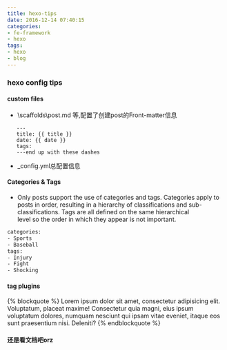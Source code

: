 ```yaml
---
title: hexo-tips
date: 2016-12-14 07:40:15
categories:
- fe-framework
- hexo
tags:
- hexo
- blog
---
```


### hexo config tips

#### custom files 
- \scaffolds\post.md 等,配置了创建post的Front-matter信息 
 ```
    ---
    title: {{ title }}
    date: {{ date }}
    tags:
    ---end up with these dashes
 ```
- _config.yml总配置信息
<!--more-->

#### Categories & Tags
 - Only posts support the use of categories and tags. Categories apply to posts in order,
  resulting in a hierarchy of classifications and sub-classifications. Tags are all defined on the same hierarchical    
  level so the order in which they appear is not important.
 ```bash
 categories:
- Sports
- Baseball
tags:
- Injury
- Fight
- Shocking
 ```
#### tag plugins
{% blockquote %}
Lorem ipsum dolor sit amet, consectetur adipisicing elit. Voluptatum, placeat maxime! Consectetur quia magni, eius ipsum voluptatum dolores, numquam nesciunt qui ipsam vitae eveniet, itaque eos sunt praesentium nisi. Deleniti?
{% endblockquote %}
#### 还是看文档吧orz 